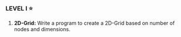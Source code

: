 ### LEVEL I ⭐
1. **2D-Grid:** Write a program to create a 2D-Grid based on number of nodes and dimensions.